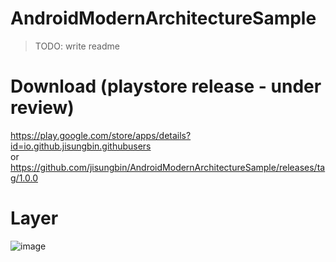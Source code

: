 # AndroidModernArchitectureSample
> TODO: write readme

# Download (playstore release - under review)
https://play.google.com/store/apps/details?id=io.github.jisungbin.githubusers <br/>
or <br/>
https://github.com/jisungbin/AndroidModernArchitectureSample/releases/tag/1.0.0

# Layer
![image](https://user-images.githubusercontent.com/40740128/136686589-8815d1af-75f3-43c3-a75b-668b39511b5a.png)
